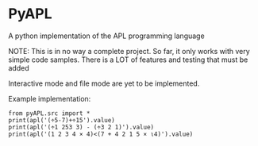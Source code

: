 # PyAPL
A python implementation of the APL programming language

NOTE: This is in no way a complete project. So far, it only works with very simple code samples. There is a LOT of features and testing that must be added

Interactive mode and file mode are yet to be implemented.

Example implementation:

    from pyAPL.src import *
    print(apl('(÷5-7)+÷15').value)
    print(apl('(÷1 253 3) - (÷3 2 1)').value)
    print(apl('(1 2 3 4 × 4)<(7 + 4 2 1 5 × ⍳4)').value)